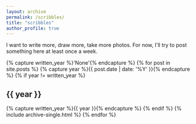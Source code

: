 ```yaml
---
layout: archive
permalink: /scribbles/
title: "scribbles"
author_profile: true
---
```


I want to write more, draw more, take more photos. For now, I'll try to post something here at least once a week. 

{% capture written_year %}'None'{% endcapture %}
{% for post in site.posts %}
{% capture year %}{{ post.date | date: '%Y' }}{% endcapture %}
{% if year != written_year %}
<h2 id="{{ year | slugify }}" class="archive__subtitle">{{ year }}</h2>
{% capture written_year %}{{ year }}{% endcapture %}
{% endif %}
{% include archive-single.html %}
{% endfor %}
